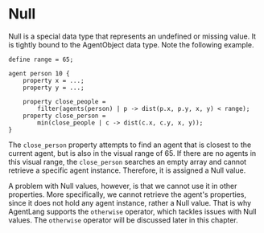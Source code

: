 # Null
Null is a special data type that represents an undefined or missing value. It is tightly bound to the AgentObject data type. Note the following example.

```
define range = 65;

agent person 10 {
    property x = ...;
    property y = ...;

    property close_people =
        filter(agents(person) | p -> dist(p.x, p.y, x, y) < range);
    property close_person =
        min(close_people | c -> dist(c.x, c.y, x, y));
}
```

The `close_person` property attempts to find an agent that is closest to the current agent, but is also in the visual range of 65. If there are no agents in this visual range, the `close_person` searches an empty array and cannot retrieve a specific agent instance. Therefore, it is assigned a Null value.

A problem with Null values, however, is that we cannot use it in other properties. More specifically, we cannot retrieve the agent's properties, since it does not hold any agent instance, rather a Null value. That is why AgentLang supports the `otherwise` operator, which tackles issues with Null values. The `otherwise` operator will be discussed later in this chapter.